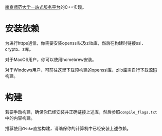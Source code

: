 [南京师范大学一站式服务平台](http://ehall.nnu.edu.cn/)的C++实现。

# 安装依赖
为进行https通信，你需要安装openssl以及zlib库，然后在构建时链接ssl、crypto、z库。

对于MacOS用户，你可以使用homebrew安装。

对于Windows用户，可前往[这里](https://slproweb.com/products/Win32OpenSSL.html)下载预构建的openssl库，zlib库需自行下载[源码](https://github.com/madler/zlib/releases/tag/v1.3)构建。

# 构建
若要手动构建，确保你已经安装并正确链接上述库，然后参照`compile_flags.txt`中的内容构建。

推荐使用`CMake`直接构建，请确保你的计算机中已经安装上述依赖。